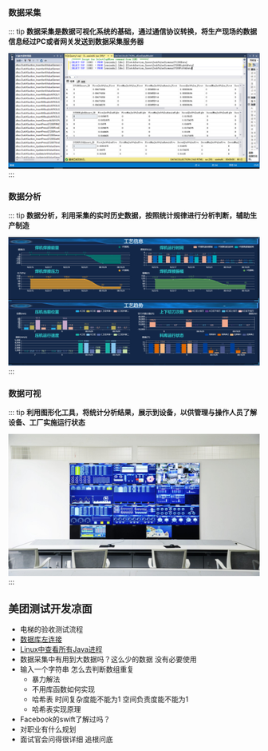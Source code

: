 ### 数据采集
::: tip 
<b>数据采集是数据可视化系统的基础，通过通信协议转换，将生产现场的数据信息经过PC或者网关发送到数据采集服务器</b>

![](/images/datacollection.png)
:::
### 数据分析
::: tip 
<b>数据分析，利用采集的实时历史数据，按照统计规律进行分析判断，辅助生产制造</b>

![](/images/statistics.jpg)
:::
### 数据可视
::: tip 
<b>利用图形化工具，将统计分析结果，展示到设备，以供管理与操作人员了解设备、工厂实施运行状态</b>

![](/images/software_boardxz.jpg)
:::
<!-- 
<div>
<a style="float:left;" herf="./README.md"><link>1</link>
</a> <a  style="float:right;">2</a>
</div> -->

## 美团测试开发凉面

* 电梯的验收测试流程
* [数据库左连接](https://www.cnblogs.com/yyjie/p/7788413.html)
* [Linux中查看所有Java进程](https://www.cnblogs.com/yjd_hycf_space/p/7730690.html)
* 数据采集中有用到大数据吗？这么少的数据 没有必要使用
* 输入一个字符串 怎么去判断数组重复
   - 暴力解法
   - 不用库函数如何实现
   - 哈希表 时间复杂度能不能为1 空间负责度能不能为1
   - 哈希表实现原理
* Facebook的swift了解过吗？
* 对职业有什么规划
* 面试官会问得很详细 追根问底